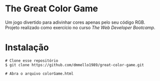 # The Great Color Game

Um jogo divertido para adivinhar cores apenas pelo seu código RGB. Projeto realizado como exercício no curso <em>The Web Developer Bootcamp</em>.

# Instalação
````
# Clone esse repositório
$ git clone https://github.com/dmmello1989/great-color-game.git

# Abra o arquivo colorGame.html
````
